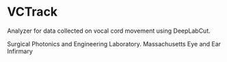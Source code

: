 # VCTrack
Analyzer for data collected on vocal cord movement using DeepLabCut. 

Surgical Photonics and Engineering Laboratory. 
Massachusetts Eye and Ear Infirmary
